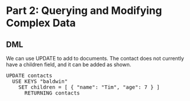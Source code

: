 # Part 2: Querying and Modifying Complex Data

## DML

We can use UPDATE to add to documents. The contact does not currently have a children field,
and it can be added as shown.

<pre id="example">
UPDATE contacts 
  USE KEYS "baldwin" 
    SET children = [ { "name": "Tim", "age": 7 } ]
      RETURNING contacts
</pre>
